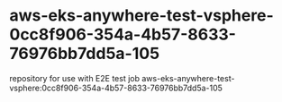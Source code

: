 # aws-eks-anywhere-test-vsphere-0cc8f906-354a-4b57-8633-76976bb7dd5a-105
repository for use with E2E test job aws-eks-anywhere-test-vsphere:0cc8f906-354a-4b57-8633-76976bb7dd5a-105
